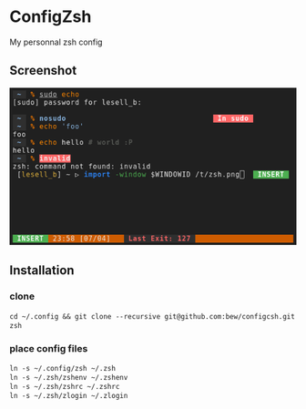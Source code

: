 # ConfigZsh

My personnal zsh config

## Screenshot

![Bew's zsh config](media/zsh.png)

## Installation

### clone

```shell
cd ~/.config && git clone --recursive git@github.com:bew/configcsh.git zsh
```

### place config files

```shell
ln -s ~/.config/zsh ~/.zsh
ln -s ~/.zsh/zshenv ~/.zshenv
ln -s ~/.zsh/zshrc ~/.zshrc
ln -s ~/.zsh/zlogin ~/.zlogin
```
